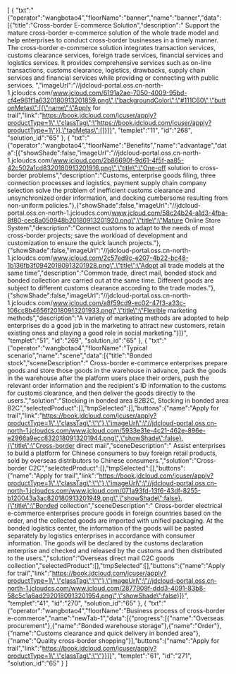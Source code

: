 [
	{
		"txt":"{\"operator\":\"wangbotao4\",\"floorName\":\"banner\",\"name\":\"banner\",\"data\":[{\"title\":\"Cross-border E-commerce Solution\",\"description\":\" Support the mature cross-border e-commerce solution of the whole trade model and help enterprises to conduct cross-border businesses in a timely manner. The cross-border e-commerce solution integrates transaction services, customs clearance services, foreign trade services, financial services and logistics services. It provides comprehensive services such as on-line transactions, customs clearance, logistics, drawbacks, supply chain services and financial services while providing or connecting with public services. \",\"imageUrl\":\"//jdcloud-portal.oss.cn-north-1.jcloudcs.com/www.jcloud.com/6191a2ae-7050-4009-95bd-cf4e961f1a6320180913201859.png\",\"backgroundColor\":\"#111C60\",\"buttonMetas\":[{\"name\":\"Apply for trail\",\"link\":\"https://book.jdcloud.com/jcuser/apply?productType=1\",\"classTag\":\"https://book.jdcloud.com/jcuser/apply?productType=1\"}],\"tagMetas\":[]}]}",
		"templet":"11",
		"id":"268",
		"solution_id":"65"
	},
	{
		"txt":"{\"operator\":\"wangbotao4\",\"floorName\":\"Benefits\",\"name\":\"advantage\",\"data\":[{\"showShade\":false,\"imageUrl\":\"//jdcloud-portal.oss.cn-north-1.jcloudcs.com/www.jcloud.com/2b86690f-9d61-4f5f-aa85-42c502a1cd8320180913201916.png\",\"title\":\"One-off solution to cross-border problems\",\"description\":\"Customs, enterprise goods filing, three connection processes and logistics, payment supply chain company selection solve the problem of inefficient customs clearance and unsynchronized order information, and docking cumbersome resulting from non-uniform policies.\"},{\"showShade\":false,\"imageUrl\":\"//jdcloud-portal.oss.cn-north-1.jcloudcs.com/www.jcloud.com/58c24b24-a1d3-4fba-8f80-cec8a050948b20180913201920.png\",\"title\":\"Mature Online Store System\",\"description\":\"Connect customs to adapt to the needs of most cross-border projects; save the workload of development and customization to ensure the quick launch projects.\"},{\"showShade\":false,\"imageUrl\":\"//jdcloud-portal.oss.cn-north-1.jcloudcs.com/www.jcloud.com/2c57ed9c-e207-4b22-bc48-1b136fb3f09420180913201928.png\",\"title\":\"Adopt all trade models at the same time\",\"description\":\"Common trade, direct mail, bonded stock and bonded collection are carried out at the same time. Different goods are subject to different customs clearance according to the trade modes.\"},{\"showShade\":false,\"imageUrl\":\"//jdcloud-portal.oss.cn-north-1.jcloudcs.com/www.jcloud.com/a8f59cd9-ec02-47f3-a33c-106cc8b4656f20180913201933.png\",\"title\":\"Flexible marketing methods\",\"description\":\"A variety of marketing methods are adopted to help enterprises do a good job in the marketing to attract new customers, retain existing ones and playing a good role in social marketing.\"}]}",
		"templet":"51",
		"id":"269",
		"solution_id":"65"
	},
	{
		"txt":"{\"operator\":\"wangbotao4\",\"floorName\":\"Typical scenario\",\"name\":\"scene\",\"data\":[{\"title\":\"Bonded stock\",\"sceneDescription\":\" Cross-border e-commerce enterprises prepare goods and store those goods in the warehouse in advance, pack the goods in the warehouse after the platform users place their orders, push the relevant order information and the recipient's ID information to the customs for customs clearance, and then deliver the goods directly to the users.\",\"solution\":\"Stocking in bonded area B2B2C, Stocking in bonded area B2C\",\"selectedProduct\":[],\"tmpSelected\":[],\"buttons\":{\"name\":\"Apply for trail\",\"link\":\"https://book.jdcloud.com/jcuser/apply?productType=1\",\"classTag\":\"\"},\"imageUrl\":\"//jdcloud-portal.oss.cn-north-1.jcloudcs.com/www.jcloud.com/5933e31e-4c21-462e-896e-e2966a9ecc8320180913201944.png\",\"showShade\":false},{\"title\":\"Cross-border direct mail\",\"sceneDescription\":\" Assist enterprises to build a platform for Chinese consumers to buy foreign retail products, sold by overseas distributors to Chinese consumers.\",\"solution\":\"Cross-border C2C\",\"selectedProduct\":[],\"tmpSelected\":[],\"buttons\":{\"name\":\"Apply for trail\",\"link\":\"https://book.jdcloud.com/jcuser/apply?productType=1\",\"classTag\":\"\"},\"imageUrl\":\"//jdcloud-portal.oss.cn-north-1.jcloudcs.com/www.jcloud.com/071a93fd-13f6-43df-8255-b120043a3ac820180913201949.png\",\"showShade\":false},{\"title\":\"Bonded collection\",\"sceneDescription\":\" Cross-border electrical e-commerce enterprises procure goods in foreign countries based on the order, and the collected goods are imported with unified packaging. At the bonded logistics center, the information of the goods will be pasted separately by logistics enterprises in accordance with consumer information. The goods will be declared by the customs declaration enterprise and checked and released by the customs and then distributed to the users.\",\"solution\":\"Overseas direct mail C2C goods collection\",\"selectedProduct\":[],\"tmpSelected\":[],\"buttons\":{\"name\":\"Apply for trail\",\"link\":\"https://book.jdcloud.com/jcuser/apply?productType=1\",\"classTag\":\"\"},\"imageUrl\":\"//jdcloud-portal.oss.cn-north-1.jcloudcs.com/www.jcloud.com/2877909f-ddd3-4091-83b8-58c5c1a6ad2920180913201954.png\",\"showShade\":false}]}",
		"templet":"41",
		"id":"270",
		"solution_id":"65"
	},
	{
		"txt":"{\"operator\":\"wangbotao4\",\"floorName\":\"Business process of cross-border e-commerce\",\"name\":\"newTab-1\",\"data\":[{\"progress\":[{\"name\":\"Overseas procurement\"},{\"name\":\"Bonded warehouse storage\"},{\"name\":\"Order\"},{\"name\":\"Customs clearance and quick delivery in bonded area\"},{\"name\":\"Quality cross-border shopping\"}],\"buttons\":{\"name\":\"Apply for trail\",\"link\":\"https://book.jdcloud.com/jcuser/apply?productType=1\",\"classTag\":\"\"}}]}",
		"templet":"61",
		"id":"271",
		"solution_id":"65"
	}
]